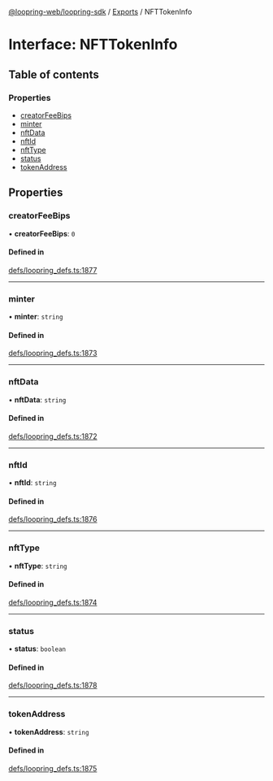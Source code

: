 [@loopring-web/loopring-sdk](../README.md) / [Exports](../modules.md) / NFTTokenInfo

# Interface: NFTTokenInfo

## Table of contents

### Properties

- [creatorFeeBips](NFTTokenInfo.md#creatorfeebips)
- [minter](NFTTokenInfo.md#minter)
- [nftData](NFTTokenInfo.md#nftdata)
- [nftId](NFTTokenInfo.md#nftid)
- [nftType](NFTTokenInfo.md#nfttype)
- [status](NFTTokenInfo.md#status)
- [tokenAddress](NFTTokenInfo.md#tokenaddress)

## Properties

### creatorFeeBips

• **creatorFeeBips**: ``0``

#### Defined in

[defs/loopring_defs.ts:1877](https://github.com/Loopring/loopring_sdk/blob/4fed49a/src/defs/loopring_defs.ts#L1877)

___

### minter

• **minter**: `string`

#### Defined in

[defs/loopring_defs.ts:1873](https://github.com/Loopring/loopring_sdk/blob/4fed49a/src/defs/loopring_defs.ts#L1873)

___

### nftData

• **nftData**: `string`

#### Defined in

[defs/loopring_defs.ts:1872](https://github.com/Loopring/loopring_sdk/blob/4fed49a/src/defs/loopring_defs.ts#L1872)

___

### nftId

• **nftId**: `string`

#### Defined in

[defs/loopring_defs.ts:1876](https://github.com/Loopring/loopring_sdk/blob/4fed49a/src/defs/loopring_defs.ts#L1876)

___

### nftType

• **nftType**: `string`

#### Defined in

[defs/loopring_defs.ts:1874](https://github.com/Loopring/loopring_sdk/blob/4fed49a/src/defs/loopring_defs.ts#L1874)

___

### status

• **status**: `boolean`

#### Defined in

[defs/loopring_defs.ts:1878](https://github.com/Loopring/loopring_sdk/blob/4fed49a/src/defs/loopring_defs.ts#L1878)

___

### tokenAddress

• **tokenAddress**: `string`

#### Defined in

[defs/loopring_defs.ts:1875](https://github.com/Loopring/loopring_sdk/blob/4fed49a/src/defs/loopring_defs.ts#L1875)
